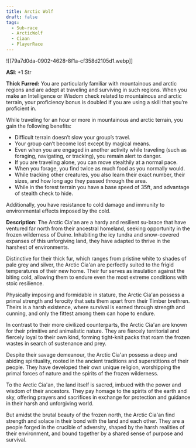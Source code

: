 ```yaml
---
title: Arctic Wolf
draft: false
tags:
  - Sub-race
  - ArcticWolf
  - Ciaan
  - PlayerRace
---
```

![[79a7d0da-0902-4628-8f1a-cf358d2105d1.webp]]

**ASI**: +1 Str

**Thick Furred:** You are particularly familiar with mountainous and arctic regions and are adept at traveling and surviving in such regions. When you make an Intelligence or Wisdom check related to mountainous and arctic terrain, your proficiency bonus is doubled if you are using a skill that you’re proficient in.

While traveling for an hour or more in mountainous and arctic terrain, you gain the following benefits:

- Difficult terrain doesn’t slow your group’s travel.
- Your group can’t become lost except by magical means.
- Even when you are engaged in another activity while traveling (such as foraging, navigating, or tracking), you remain alert to danger.
- If you are traveling alone, you can move stealthily at a normal pace.
- When you forage, you find twice as much food as you normally would.
- While tracking other creatures, you also learn their exact number, their sizes, and how long ago they passed through the area.
- While in the forest terrain you have a base speed of 35ft, and advantage of stealth check to hide.

Additionally, you have resistance to cold damage and immunity to environmental effects imposed by the cold.

**Description**: 
The Arctic Cia'an are a hardy and resilient su-brace that have ventured far north from their ancestral homeland, seeking opportunity in the frozen wilderness of Duine. Inhabiting the icy tundra and snow-covered expanses of this unforgiving land, they have adapted to thrive in the harshest of environments.

Distinctive for their thick fur, which ranges from pristine white to shades of pale grey and silver, the Arctic Cia'an are perfectly suited to the frigid temperatures of their new home. Their fur serves as insulation against the biting cold, allowing them to endure even the most extreme conditions with stoic resilience.

Physically imposing and formidable in stature, the Arctic Cia'an possess a primal strength and ferocity that sets them apart from their Timber brethren. Theirs is a harsh existence, where survival is earned through strength and cunning, and only the fittest among them can hope to endure.

In contrast to their more civilized counterparts, the Arctic Cia'an are known for their primitive and animalistic nature. They are fiercely territorial and fiercely loyal to their own kind, forming tight-knit packs that roam the frozen wastes in search of sustenance and prey.

Despite their savage demeanour, the Arctic Cia'an possess a deep and abiding spirituality, rooted in the ancient traditions and superstitions of their people. They have developed their own unique religion, worshipping the primal forces of nature and the spirits of the frozen wilderness.

To the Arctic Cia'an, the land itself is sacred, imbued with the power and wisdom of their ancestors. They pay homage to the spirits of the earth and sky, offering prayers and sacrifices in exchange for protection and guidance in their harsh and unforgiving world.

But amidst the brutal beauty of the frozen north, the Arctic Cia'an find strength and solace in their bond with the land and each other. They are a people forged in the crucible of adversity, shaped by the harsh realities of their environment, and bound together by a shared sense of purpose and survival.